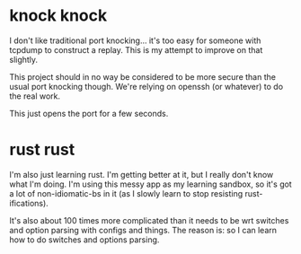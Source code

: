 # knock knock

I don't like traditional port knocking... it's too easy for someone with tcpdump
to construct a replay. This is my attempt to improve on that slightly.

This project should in no way be considered to be more secure than the usual
port knocking though. We're relying on openssh (or whatever) to do the real
work.

This just opens the port for a few seconds.

# rust rust

I'm also just learning rust. I'm getting better at it, but I really don't know
what I'm doing. I'm using this messy app as my learning sandbox, so it's got a
lot of non-idiomatic-bs in it (as I slowly learn to stop resisting
rust-ifications).

It's also about 100 times more complicated than it needs to be wrt switches and
option parsing with configs and things. The reason is: so I can learn how to do
switches and options parsing.

